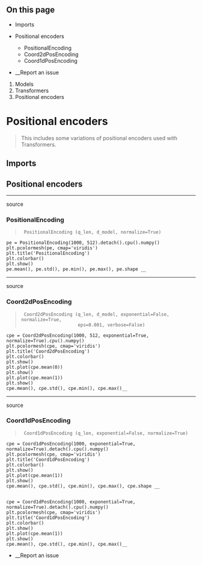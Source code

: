 ## On this page

  * Imports
  * Positional encoders
    * PositionalEncoding
    * Coord2dPosEncoding
    * Coord1dPosEncoding



  * __Report an issue



  1. Models
  2. Transformers
  3. Positional encoders



# Positional encoders

> This includes some variations of positional encoders used with Transformers.

## Imports

## Positional encoders

* * *

source

### PositionalEncoding

> 
>      PositionalEncoding (q_len, d_model, normalize=True)
    
    
    pe = PositionalEncoding(1000, 512).detach().cpu().numpy()
    plt.pcolormesh(pe, cmap='viridis')
    plt.title('PositionalEncoding')
    plt.colorbar()
    plt.show()
    pe.mean(), pe.std(), pe.min(), pe.max(), pe.shape __

* * *

source

### Coord2dPosEncoding

> 
>      Coord2dPosEncoding (q_len, d_model, exponential=False, normalize=True,
>                          eps=0.001, verbose=False)
    
    
    cpe = Coord2dPosEncoding(1000, 512, exponential=True, normalize=True).cpu().numpy()
    plt.pcolormesh(cpe, cmap='viridis')
    plt.title('Coord2dPosEncoding')
    plt.colorbar()
    plt.show()
    plt.plot(cpe.mean(0))
    plt.show()
    plt.plot(cpe.mean(1))
    plt.show()
    cpe.mean(), cpe.std(), cpe.min(), cpe.max()__

* * *

source

### Coord1dPosEncoding

> 
>      Coord1dPosEncoding (q_len, exponential=False, normalize=True)
    
    
    cpe = Coord1dPosEncoding(1000, exponential=True, normalize=True).detach().cpu().numpy()
    plt.pcolormesh(cpe, cmap='viridis')
    plt.title('Coord1dPosEncoding')
    plt.colorbar()
    plt.show()
    plt.plot(cpe.mean(1))
    plt.show()
    cpe.mean(), cpe.std(), cpe.min(), cpe.max(), cpe.shape __
    
    
    cpe = Coord1dPosEncoding(1000, exponential=True, normalize=True).detach().cpu().numpy()
    plt.pcolormesh(cpe, cmap='viridis')
    plt.title('Coord1dPosEncoding')
    plt.colorbar()
    plt.show()
    plt.plot(cpe.mean(1))
    plt.show()
    cpe.mean(), cpe.std(), cpe.min(), cpe.max()__

  * __Report an issue


